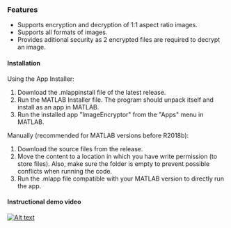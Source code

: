 ### Features

- Supports encryption and decryption of 1:1 aspect ratio images.
- Supports all formats of images.
- Provides aditional security as 2 encrypted files are required to decrypt an image.

#### Installation
Using the App Installer:
1. Download the .mlappinstall file of the latest release.
2. Run the MATLAB Installer file. The program should unpack itself and install as an app in MATLAB. 
3. Run the installed app "ImageEncryptor" from the "Apps" menu in MATLAB.

Manually (recommended for MATLAB versions before R2018b):
1. Download the source files from the release.
2. Move the content to a location in which you have write permission (to store files). Also, make sure the folder is empty to prevent possible conflicts when running the code.
3. Run the .mlapp file compatible with your MATLAB version to directly run the app. 

#### Instructional demo video

[![Alt text](https://img.youtube.com/vi/iDDMIxjXKL8/0.jpg)](https://www.youtube.com/watch?v=iDDMIxjXKL8)
